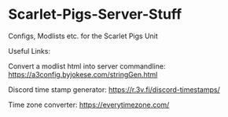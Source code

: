 # Scarlet-Pigs-Server-Stuff
Configs, Modlists etc. for the Scarlet Pigs Unit


Useful Links:

Convert a modlist html into server commandline:
https://a3config.byjokese.com/stringGen.html

Discord time stamp generator:
https://r.3v.fi/discord-timestamps/

Time zone converter:
https://everytimezone.com/
